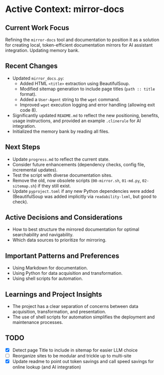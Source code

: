 # Active Context: mirror-docs

## Current Work Focus

Refining the `mirror-docs` tool and documentation to position it as a solution for creating local, token-efficient documentation mirrors for AI assistant integration. Updating memory bank.

## Recent Changes

*   Updated `mirror_docs.py`:
    *   Added HTML `<title>` extraction using BeautifulSoup.
    *   Modified sitemap generation to include page titles (`path :: title` format).
    *   Added a `User-Agent` string to the `wget` command.
    *   Improved `wget` execution logging and error handling (allowing exit code 8).
*   Significantly updated `README.md` to reflect the new positioning, benefits, usage instructions, and provided an example `.clinerule` for AI integration.
*   Initialized the memory bank by reading all files.

## Next Steps

*   Update `progress.md` to reflect the current state.
*   Consider future enhancements (dependency checks, config file, incremental updates).
*   Test the script with diverse documentation sites.
*   Remove the old, now obsolete scripts (`00-mirror.sh`, `01-md.py`, `02-sitemap.sh`) if they still exist.
*   Update `pyproject.toml` if any new Python dependencies were added (BeautifulSoup was added implicitly via `readability-lxml`, but good to check).

## Active Decisions and Considerations

*   How to best structure the mirrored documentation for optimal searchability and navigability.
*   Which data sources to prioritize for mirroring.

## Important Patterns and Preferences

*   Using Markdown for documentation.
*   Using Python for data acquisition and transformation.
*   Using shell scripts for automation.

## Learnings and Project Insights

*   The project has a clear separation of concerns between data acquisition, transformation, and presentation.
*   The use of shell scripts for automation simplifies the deployment and maintenance processes.

## TODO

- [X] Detect page Title to include in sitemap for easier LLM choice
- [ ] Reorganize sites to be modular and trickle up to multi-site
- [X] Update readme to point out token savings and call speed savings for online lookup (and AI integration)
